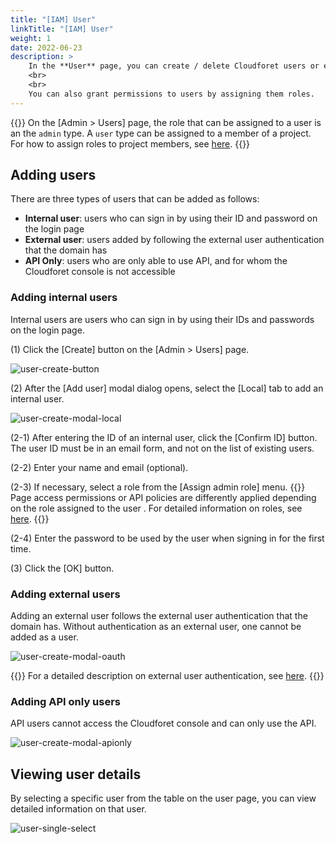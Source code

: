 ```yaml
---
title: "[IAM] User"
linkTitle: "[IAM] User"
weight: 1
date: 2022-06-23
description: >
    In the **User** page, you can create / delete Cloudforet users or enable / disable them.
    <br>
    <br>
    You can also grant permissions to users by assigning them roles.
---
```


{{<alert>}}
On the [Admin > Users] page, the role that can be assigned to a user is an the `admin` type. A `user` type can be assigned to a member of a project.
For how to assign roles to project members, see [here](/docs/guides/project/project-group/#invite-project-group-members).
{{</alert>}}

## Adding users
There are three types of users that can be added as follows:
- **Internal user**: users who can sign in by using their ID and password on the login page
- **External user**: users added by following the external user authentication that the domain has
- **API Only**: users who are only able to use API, and for whom the Cloudforet console is not accessible

### Adding internal users
Internal users are users who can sign in by using their IDs and passwords on the login page.

(1) Click the [Create] button on the [Admin > Users] page.

![user-create-button](/docs/guides/administration/iam-user-img/user-create-button.png)

(2) After the [Add user] modal dialog opens, select the [Local] tab to add an internal user.

![user-create-modal-local](/docs/guides/administration/iam-user-img/user-create-modal-local.png)

(2-1) After entering the ID of an internal user, click the [Confirm ID] button. The user ID must be in an email form, and not on the list of existing users.

(2-2) Enter your name and email (optional).

(2-3) If necessary, select a role from the [Assign admin role] menu.
{{<alert>}}
Page access permissions or API policies are differently applied depending on the role assigned to the user . For detailed information on roles, see [here](/docs/guides/administration/iam-role).
{{</alert>}}

(2-4) Enter the password to be used by the user when signing in for the first time.

(3) Click the [OK] button.


### Adding external users
Adding an external user follows the external user authentication that the domain has. Without authentication as an external user, one cannot be added as a user.

![user-create-modal-oauth](/docs/guides/administration/iam-user-img/user-create-modal-oauth.png)

{{<alert>}}
For a detailed description on external user authentication, see [here](/docs/guides/plugins/iam-authentication/).
{{</alert>}}


### Adding API only users
API users cannot access the Cloudforet console and can only use the API.

![user-create-modal-apionly](/docs/guides/administration/iam-user-img/user-create-modal-apionly.png)


## Viewing user details
By selecting a specific user from the table on the user page, you can view detailed information on that user.

![user-single-select](/docs/guides/administration/iam-user-img/user-single-select.png)
